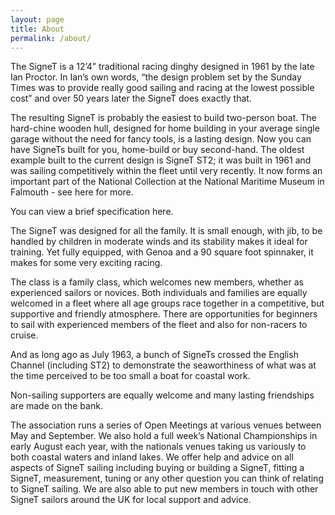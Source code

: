 ```yaml
---
layout: page
title: About
permalink: /about/
---
```

The SigneT is a 12’4” traditional racing dinghy designed in 1961 by the late Ian Proctor. In Ian’s own words, “the design problem set by the Sunday Times was to provide really good sailing and racing at the lowest possible cost” and over 50 years later the SigneT does exactly that.

The resulting SigneT is probably the easiest to build two-person boat. The hard-chine wooden hull, designed for home building in your average single garage without the need for fancy tools, is a lasting design. Now you can have SigneTs built for you, home-build or buy second-hand. The oldest example built to the current design is SigneT ST2; it was built in 1961 and was sailing competitively within the fleet until very recently. It now forms an important part of the National Collection at the National Maritime Museum in Falmouth - see here for more.

You can view a brief specification here.

The SigneT was designed for all the family. It is small enough, with jib, to be handled by children in moderate winds and its stability makes it ideal for training. Yet fully equipped, with Genoa and a 90 square foot spinnaker, it makes for some very exciting racing.

The class is a family class, which welcomes new members, whether as experienced sailors or novices. Both individuals and families are equally welcomed in a fleet where all age groups race together in a competitive, but supportive and friendly atmosphere. There are opportunities for beginners to sail with experienced members of the fleet and also for non-racers to cruise.

And as long ago as July 1963, a bunch of SigneTs crossed the English Channel (including ST2) to demonstrate the seaworthiness of what was at the time perceived to be too small a boat for coastal work.

Non-sailing supporters are equally welcome and many lasting friendships are made on the bank.

The association runs a series of Open Meetings at various venues between May and September. We also hold a full week’s National Championships in early August each year, with the nationals venues taking us variously to both coastal waters and inland lakes. We offer help and advice on all aspects of SigneT sailing including buying or building a SigneT, fitting a SigneT, measurement, tuning or any other question you can think of relating to SigneT sailing. We are also able to put new members in touch with other SigneT sailors around the UK for local support and advice.
